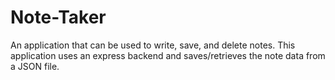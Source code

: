 # Note-Taker
An application that can be used to write, save, and delete notes. This application uses an express backend and saves/retrieves the note data from a JSON file.
